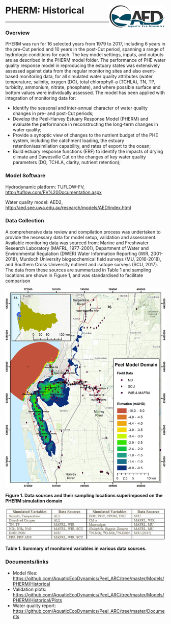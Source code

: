 # PHERM: Historical <img src="https://github.com/AquaticEcoDynamics/Peel_ARC/blob/master/Images/Logos/aed.png" align="right" width="178" height="70.5">

---

### Overview

PHERM was run for 16 selected years from 1979 to 2017, including 6 years in the pre-Cut period and 10 years in the post-Cut period, spanning a range of hydrologic conditions for each. The key model settings, inputs, and outputs are as described in the PHERM model folder. The performance of PHE water quality response model in reproducing the estuary states was extensively assessed against data from the regular monitoring sites and also event-based monitoring data, for all simulated water quality attributes (water temperature, salinity, oxygen (DO), total chlorophyll-a (TCHLA), TN, TP, turbidity, ammonium, nitrate, phosphate), and where possible surface and bottom values were individually assessed. The model has been applied with integration of monitoring data for:
-	Identify the seasonal and inter-annual character of water quality changes in pre- and post-Cut periods;
-	Develop the Peel-Harvey Estuary Response Model (PHERM) and evaluate the performance in reconstructing the long-term changes in water quality;
-	Provide a synoptic view of changes to the nutrient budget of the PHE system, including the catchment loading, the estuary retention/assimilation capability, and rates of export to the ocean;
-	Build estuary response functions (ERF) to identify the impacts of drying climate and Dawesville Cut on the changes of key water quality parameters (DO, TCHLA, clarity, nutrient retention);

### Model Software

Hydrodynamic platform: TUFLOW-FV, http://tuflow.com/FV%20Documentation.aspx 

Water quality model: AED2, http://aed.see.uwa.edu.au/research/models/AED/index.html  

### Data Collection

A comprehensive data review and compilation process was undertaken to provide the necessary data for model setup, validation and assessment. Available monitoring data was sourced from: Marine and Freshwater Research Laboratory (MAFRL, 1977-2001), Department of Water and Environmental Regulation (DWER) Water Information Reporting (WIR, 2001-2018), Murdoch University biogeochemical field surveys (MU, 2016-2018), and Southern Cross University nutrient and isotope surveys (SCU, 2017). The data from these sources are summarized in Table 1 and sampling locations are shown in Figure 1, and was standardised to facilitate comparison

<img src="https://github.com/AquaticEcoDynamics/Peel_ARC/blob/master/Images/Data_Overview.png">

**Figure 1. Data sources and their sampling locations superimposed on the PHERM simulation domain**

<img src="https://github.com/AquaticEcoDynamics/Peel_ARC/blob/master/Images/variable_table.JPG">

**Table 1. Summary of monitored variables in various data sources.**

### Documents/links

-	Model files: https://github.com/AquaticEcoDynamics/Peel_ARC/tree/master/Models/PHERM/Historical
-	Validation plots: https://github.com/AquaticEcoDynamics/Peel_ARC/tree/master/Models/PHERM/Historical/Plots
-	Water quality report: https://github.com/AquaticEcoDynamics/Peel_ARC/tree/master/Documents 


